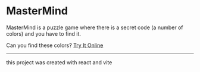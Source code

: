# MasterMind
MasterMind is a puzzle game where there is a secret code (a number of colors) and you have to find it.

Can you find these colors? [Try It Online](https://amir-rh99.github.io/mastermind/)

----
this project was created with react and vite